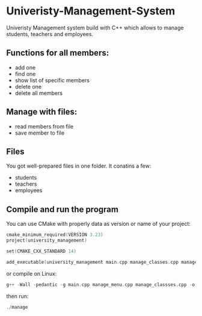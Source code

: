 # Univeristy-Management-System

Univeristy Management system build with C++ which allows to manage students, teachers and employees.

## Functions for all members:

- add one
- find one
- show list of specific members
- delete one
- delete all members

## Manage with files:

- read members from file
- save member to file

## Files
You got well-prepared files in one folder. It conatins a few:

- students
- teachers
- employees

## Compile and run the program
You can use CMake with properly data as version or name of your project:

```c
cmake_minimum_required(VERSION 3.23)
project(university_management)

set(CMAKE_CXX_STANDARD 14)

add_executable(university_management main.cpp manage_classes.cpp manage_classes.h manage_menu.cpp manage_menu.h)
```

or compile on Linux:
```c
g++ -Wall -pedantic -g main.cpp manage_menu.cpp manage_classses.cpp -o manage
```
then run:
```c
./manage
```